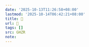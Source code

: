 ```yaml
---
date: '2025-10-13T11:26:58+08:00'
lastmod: '2025-10-14T06:42:21+08:00'
title: 󰔦
url: 󰔦
tags: []
src: GHZR
note:
---
```

